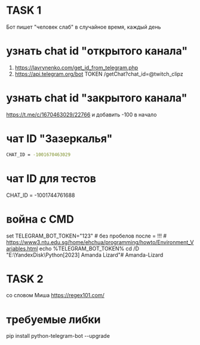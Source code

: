 <!-- https://gitflic.ru/project/ilovetiktiok/amanda-lizard -->
<!-- https://github.com/gitalexhubuser/Amanda-Lizard -->

# TASK 1
Бот пишет "человек слаб" в случайное время, каждый день

# узнать chat id "открытого канала"
1) https://lavrynenko.com/get_id_from_telegram.php
2) https://api.telegram.org/bot TOKEN /getChat?chat_id=@twitch_clipz

# узнать chat id "закрытого канала"
https://t.me/c/1670463029/22766 и добавить -100 в начало
<!-- скопировать ссылку на пост и прибавить 100 в начало -->
<!-- 1670463029 -->
<!-- -100 1670463029 -->

# чат ID "Зазеркалья"
```sh
CHAT_ID = -1001670463029
```

# чат ID для тестов
CHAT_ID = -1001744761688

# война с CMD
set TELEGRAM_BOT_TOKEN="123" # без пробелов после = !!! # https://www3.ntu.edu.sg/home/ehchua/programming/howto/Environment_Variables.html
echo %TELEGRAM_BOT_TOKEN%
cd /D "E:\YandexDisk\Python\[2023] Amanda Lizard\"# Amanda-Lizard


# TASK 2
<!-- модифицируй бота следующим образом:  -->
<!-- бот отлавливает все сообщения в этом чате  -->
со словом Миша  https://regex101.com/
<!-- и пишет в ответ отправителю  -->
<!-- "но я не Миша"@ -->

# требуемые либки
pip install python-telegram-bot --upgrade